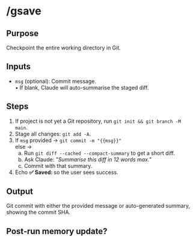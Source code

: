 # /gsave

## Purpose
Checkpoint the entire working directory in Git.

## Inputs
- `msg` (optional): Commit message.  
  • If blank, Claude will auto-summarise the staged diff.  

## Steps
1. If project is not yet a Git repository, run `git init && git branch -M main`.  
2. Stage all changes: `git add -A`.  
3. If `msg` provided → `git commit -m "{{msg}}"`  
   else →  
   &nbsp;&nbsp;a. Run `git diff --cached --compact-summary` to get a short diff.<br>
   &nbsp;&nbsp;b. Ask Claude: *"Summarise this diff in 12 words max."*<br>
   &nbsp;&nbsp;c. Commit with that summary.  
4. Echo **✅ Saved: <commit-sha>** so the user sees success.

## Output
Git commit with either the provided message or auto-generated summary, showing the commit SHA.

## Post‑run memory update?